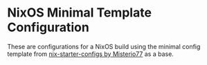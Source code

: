 # NixOS Minimal Template Configuration

These are configurations for a NixOS build using the minimal config template from [nix-starter-configs by Misterio77](https://github.com/Misterio77/nix-starter-configs) as a base.

